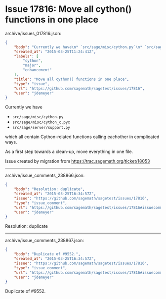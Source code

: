 # Issue 17816: Move all cython() functions in one place

archive/issues_017816.json:
```json
{
    "body": "Currently we have\n* `src/sage/misc/cython.py`\n* `src/sage/misc/cython_c.pyx`\n* `src/sage/server/support.py`\n\nwhich all contain Cython-related functions calling eachother in complicated ways.\n\nAs a first step towards a clean-up, move everything in one file.\n\nIssue created by migration from https://trac.sagemath.org/ticket/18053\n\n",
    "created_at": "2015-03-25T11:24:41Z",
    "labels": [
        "cython",
        "major",
        "enhancement"
    ],
    "title": "Move all cython() functions in one place",
    "type": "issue",
    "url": "https://github.com/sagemath/sagetest/issues/17816",
    "user": "jdemeyer"
}
```
Currently we have
* `src/sage/misc/cython.py`
* `src/sage/misc/cython_c.pyx`
* `src/sage/server/support.py`

which all contain Cython-related functions calling eachother in complicated ways.

As a first step towards a clean-up, move everything in one file.

Issue created by migration from https://trac.sagemath.org/ticket/18053





---

archive/issue_comments_238866.json:
```json
{
    "body": "Resolution: duplicate",
    "created_at": "2015-03-25T16:34:57Z",
    "issue": "https://github.com/sagemath/sagetest/issues/17816",
    "type": "issue_comment",
    "url": "https://github.com/sagemath/sagetest/issues/17816#issuecomment-238866",
    "user": "jdemeyer"
}
```

Resolution: duplicate



---

archive/issue_comments_238867.json:
```json
{
    "body": "Duplicate of #9552.",
    "created_at": "2015-03-25T16:34:57Z",
    "issue": "https://github.com/sagemath/sagetest/issues/17816",
    "type": "issue_comment",
    "url": "https://github.com/sagemath/sagetest/issues/17816#issuecomment-238867",
    "user": "jdemeyer"
}
```

Duplicate of #9552.

